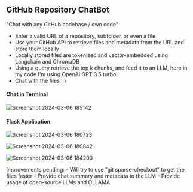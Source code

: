 ## GitHub Repository ChatBot
"Chat with any GitHub codebase / own code"

- Enter a valid URL of a repository, subfolder, or even a file
- Use your GitHub API to retrieve files and metadata from the URL and store them locally
- Locally stored files are tokenized and vector-embedded using Langchain and ChromaDB
- Using a query retrieve the top k chunks, and feed it to an LLM, here in my code I'm using OpenAI GPT 3.5 turbo
- Chat with the files : )

#### Chat in Terminal
![Screenshot 2024-03-06 185142](https://github.com/chandansp27/RepositoryInterpreter/assets/72791595/8f734d77-877c-4212-ba02-ca18d0166b18)


#### Flask Application

![Screenshot 2024-03-06 180723](https://github.com/chandansp27/RepositoryInterpreter/assets/72791595/c976c700-ee67-41fa-a36a-23897dd94b64)


![Screenshot 2024-03-06 180842](https://github.com/chandansp27/RepositoryInterpreter/assets/72791595/c31c013f-ef46-4051-ad49-69075ff97885)


![Screenshot 2024-03-06 184200](https://github.com/chandansp27/RepositoryInterpreter/assets/72791595/958f1e1c-4a42-429b-b00c-b1548dde696a)


  Improvements pending:
    - Will try to use "git sparse-checkout" to get the files faster
    - Provide chat summary and metadata to the LLM
    - Provide usage of open-source LLMs and OLLAMA
